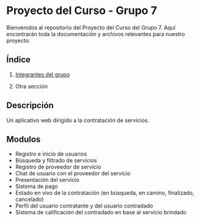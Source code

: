 # Proyecto del Curso - Grupo 7

Bienvenidos al repositorio del Proyecto del Curso del Grupo 7. Aquí encontrarán toda la documentación y archivos relevantes para nuestro proyecto.

## Índice

1. [Integrantes del grupo](01.%20integrantes/integrantes.md)

2. Otra sección
## Descripción

Un aplicativo web dirigido a la contratación de servicios.

## Modulos
- Registro e inicio de usuarios
- Búsqueda y filtrado de servicios
- Registro de proveedor de servicio
- Chat de usuario con el proveedor del servicio
- Presentación del servicio
- Sistema de pago
- Estado en vivo de la contratación (en búsqueda, en camino, finalizado, cancelado)
- Perfil del usuario contratante y del usuario contradado
- Sistema de calificación del contradado en base al servicio brindado
